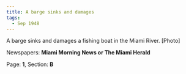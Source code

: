 ```yaml
---  
title: A barge sinks and damages  
tags:  
  - Sep 1948  
---  
```

  
A barge sinks and damages a fishing boat in the Miami River. [Photo]  
  
Newspapers: **Miami Morning News or The Miami Herald**  
  
Page: **1**, Section: **B** 
